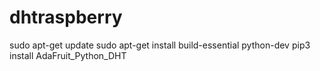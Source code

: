 # dhtraspberry

sudo apt-get update
sudo apt-get install build-essential python-dev
pip3 install AdaFruit_Python_DHT
